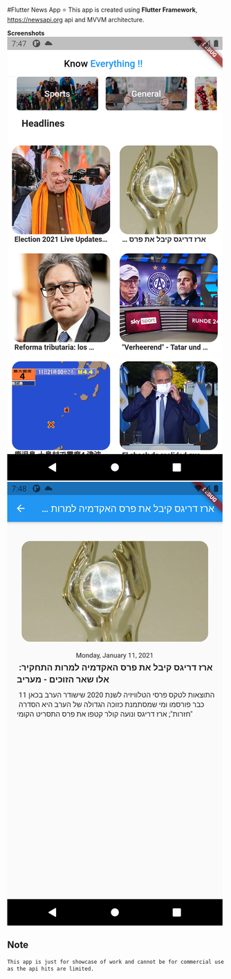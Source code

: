 #Flutter News App :star:
    This app is created using **Flutter Framework**, https://newsapi.org api and MVVM architecture.
 
**Screenshots**
    ![Home](https://github.com/AliYar-Khan/Flutter-News-App-MVVM/blob/main/Screenshots/Screenshot_20210411_194752.png)
    ![Detail](https://github.com/AliYar-Khan/Flutter-News-App-MVVM/blob/main/Screenshots/Screenshot_20210411_194803.png)

## Note
    This app is just for showcase of work and cannot be for commercial use as the api hits are limited.